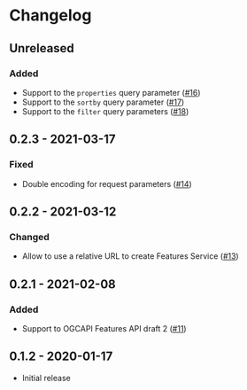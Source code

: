 # Changelog

## Unreleased

### Added
* Support to the `properties` query parameter ([#16](https://github.com/haoliangyu/ogcapi-js/pull/16))
* Support to the `sortby` query parameter ([#17](https://github.com/haoliangyu/ogcapi-js/pull/17))
* Support to the `filter` query parameters ([#18](https://github.com/haoliangyu/ogcapi-js/pull/17))

## 0.2.3 - 2021-03-17

### Fixed
* Double encoding for request parameters ([#14](https://github.com/haoliangyu/ogcapi-js/pull/14))

## 0.2.2 - 2021-03-12

### Changed
* Allow to use a relative URL to create Features Service ([#13](https://github.com/haoliangyu/ogcapi-js/pull/13))

## 0.2.1 - 2021-02-08

### Added
* Support to OGCAPI Features API draft 2 ([#11](https://github.com/haoliangyu/ogcapi-js/pull/11))

## 0.1.2 - 2020-01-17

* Initial release
